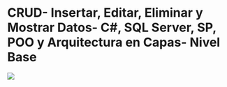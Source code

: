 # CRUD- Insertar, Editar, Eliminar y Mostrar Datos- C#, SQL Server, SP, POO y Arquitectura en Capas- Nivel Base
<img src="http://rjcodeadvance.com/wp-content/uploads/2019/08/Crud-Base-POO-Capas.png">

